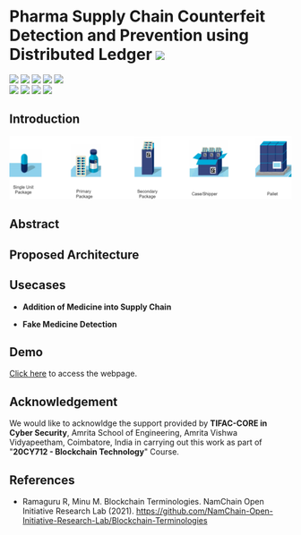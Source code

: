 # Pharma Supply Chain Counterfeit Detection and Prevention using Distributed Ledger ![](https://img.shields.io/badge/-On_Hold-red)
![](https://img.shields.io/badge/Batch-20CYS-green) ![](https://img.shields.io/badge/BlockchainCourse-20CY712-green) ![](https://img.shields.io/badge/Focus-SupplyChain-yellow) ![](https://img.shields.io/badge/AmritaBlockchain-WIP-orange) ![](https://img.shields.io/badge/Publication-On_Hold-red) <br/>
![](https://img.shields.io/badge/Blockchain-Ethereum-blue) ![](https://img.shields.io/badge/Standards-DID-blue) ![](https://img.shields.io/badge/NFT-ERC721-blue) ![](https://img.shields.io/badge/Storage-IPFS-blue) 

## Introduction

 <p align="center">
  <img src="Assets/Images/Pharma_packaging.png" alt="Medicine" width="750">
  </p>

## Abstract 

## Proposed Architecture 

## Usecases 
  - <b>Addition of Medicine into Supply Chain</b>
    
  - <b>Fake Medicine Detection</b>
   
## Demo
[Click here]() to access the webpage.

## Acknowledgement
We would like to acknowldge the support provided by **TIFAC-CORE in Cyber Security**, Amrita School of Engineering, Amrita Vishwa Vidyapeetham, Coimbatore, India in carrying out this work as part of "**20CY712 - Blockchain Technology**" Course. 

## References

 - Ramaguru R, Minu M. Blockchain Terminologies. NamChain Open Initiative Research Lab (2021). https://github.com/NamChain-Open-Initiative-Research-Lab/Blockchain-Terminologies


